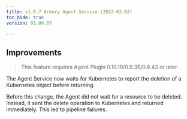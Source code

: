 ```yaml
---
title: v1.0.7 Armory Agent Service (2022-02-02)
toc_hide: true
version: 01.00.07

---
```



## Improvements

> This feature requires Agent Plugin 0.10.19/0.9.35/0.8.43 or later.

The Agent Service now waits for Kubernetes to report the deletion of a Kubernetes object before returning.

Before this change, the Agent did not wait for a resource to be deleted. Instead, it sent the delete operation to Kubernetes and returned immediately. This led to pipeline failures.

